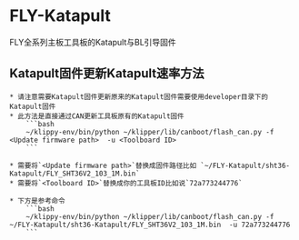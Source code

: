 # FLY-Katapult
FLY全系列主板工具板的Katapult与BL引导固件

## Katapult固件更新Katapult速率方法

    * 请注意需要Katapult固件更新原来的Katapult固件需要使用developer目录下的Katapult固件
    * 此方法是直接通过CAN更新工具板原有的Katapult固件
        ```bash
        ~/klippy-env/bin/python ~/klipper/lib/canboot/flash_can.py -f <Update firmware path>  -u <Toolboard ID>
        ```

    * 需要将`<Update firmware path>`替换成固件路径比如 `~/FLY-Katapult/sht36-Katapult/FLY_SHT36V2_103_1M.bin`
    * 需要将`<Toolboard ID>`替换成你的工具板ID比如说`72a773244776`

    * 下方是参考命令
        ```bash
        ~/klippy-env/bin/python ~/klipper/lib/canboot/flash_can.py -f ~/FLY-Katapult/sht36-Katapult/FLY_SHT36V2_103_1M.bin  -u 72a773244776
        ```
